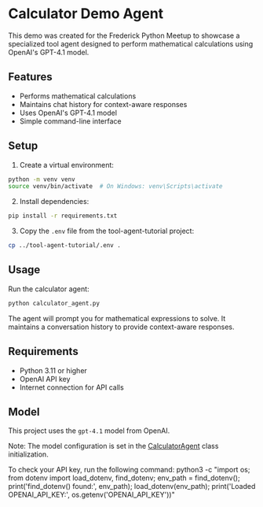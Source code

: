 # Calculator Demo Agent

This demo was created for the Frederick Python Meetup to showcase a specialized tool agent designed to perform mathematical calculations using OpenAI's GPT-4.1 model.

## Features

- Performs mathematical calculations
- Maintains chat history for context-aware responses
- Uses OpenAI's GPT-4.1 model
- Simple command-line interface

## Setup

1. Create a virtual environment:
```bash
python -m venv venv
source venv/bin/activate  # On Windows: venv\Scripts\activate
```

2. Install dependencies:
```bash
pip install -r requirements.txt
```

3. Copy the `.env` file from the tool-agent-tutorial project:
```bash
cp ../tool-agent-tutorial/.env .
```

## Usage

Run the calculator agent:
```bash
python calculator_agent.py
```

The agent will prompt you for mathematical expressions to solve. It maintains a conversation history to provide context-aware responses.

## Requirements

- Python 3.11 or higher
- OpenAI API key
- Internet connection for API calls

## Model

This project uses the `gpt-4.1` model from OpenAI.

Note: The model configuration is set in the [CalculatorAgent](cci:2://file:///Users/gmossy/Frederick_Python/calculator-demo/calculator_agent.py:42:0-100:20) class initialization.


To check your API key, run the following command:
python3 -c "import os; from dotenv import load_dotenv, find_dotenv; env_path = find_dotenv(); print('find_dotenv() found:', env_path); load_dotenv(env_path); print('Loaded OPENAI_API_KEY:', os.getenv('OPENAI_API_KEY'))"

